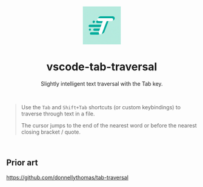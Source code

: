 <br>

<p align="center">
<img src="./icon.png" style="width:100px;" />
</p>

<h1 align="center">vscode-tab-traversal</h1>

<p align="center">
Slightly intelligent text traversal with the Tab key.
</p>

<br>

> Use the `Tab` and `Shift+Tab` shortcuts (or custom keybindings) to
> traverse through text in a file.
>
> The cursor jumps to the end of the nearest word or before the nearest
> closing bracket / quote.

&nbsp;

## Prior art

https://github.com/donnellythomas/tab-traversal
